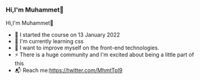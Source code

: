 ###  Hi,I'm Muhammet👋



 Hi,I'm Muhammet👋

- 🔭 I started the course on 13 January 2022
- 🌱 I'm currently learning css
- 🥅 I want to improve myself on the front-end technologies.
- ⚡ There is a huge community and I'm excited about being a little part of this
- 📬 Reach me:https://twitter.com/MhmtTpl9
